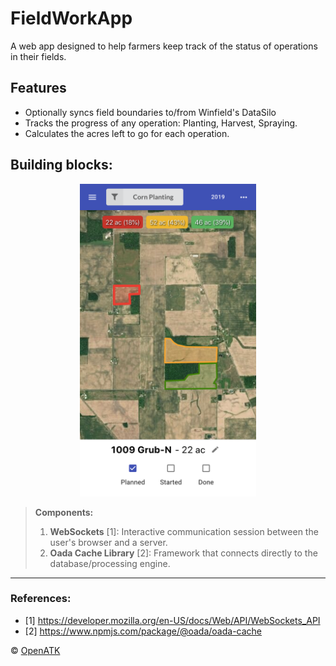 # FieldWorkApp

A web app designed to help farmers keep track of the status of operations in their fields.

## Features

- Optionally syncs field boundaries to/from Winfield's DataSilo
- Tracks the progress of any operation: Planting, Harvest, Spraying.
- Calculates the acres left to go for each operation.

## Building blocks:

<p align="center">
  <img height="500" src="https://raw.githubusercontent.com/OpenATK/fieldworkapp/master/docs/images/1.png">
</p>


> **Components:**
> 1. **WebSockets** [1]: Interactive communication session between the user's browser and a server.
> 2. **Oada Cache Library** [2]: Framework that connects directly to the database/processing engine.

----------

### References:
 * [1] https://developer.mozilla.org/en-US/docs/Web/API/WebSockets_API
 * [2] https://www.npmjs.com/package/@oada/oada-cache

 © [OpenATK](https://github.com/OpenATK)

